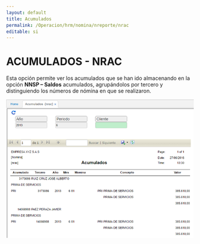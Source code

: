 ```yaml
---
layout: default
title: Acumulados
permalink: /Operacion/hrm/nomina/nreporte/nrac
editable: si
---
```


# ACUMULADOS - NRAC


Esta opción permite ver los acumulados que se han ido almacenando en la opción **NNSP – Saldos** acumulados, agrupándolos por tercero y distinguiendo los números de nómina en que se realizaron.


![](nrac1.png)








